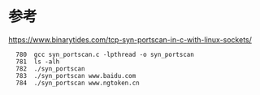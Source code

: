 # 参考

https://www.binarytides.com/tcp-syn-portscan-in-c-with-linux-sockets/

```
  780  gcc syn_portscan.c -lpthread -o syn_portscan
  781  ls -alh
  782  ./syn_portscan 
  783  ./syn_portscan www.baidu.com 
  784  ./syn_portscan www.ngtoken.cn

```
